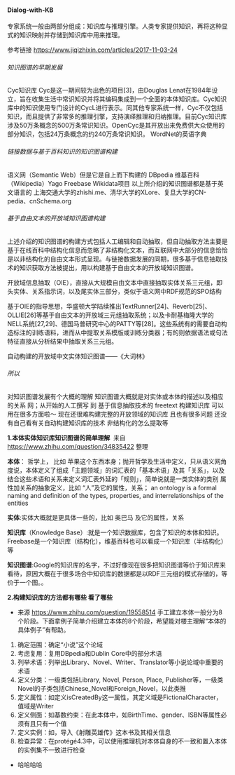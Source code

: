 #### Dialog-with-KB


专家系统一般由两部分组成：知识库与推理引擎。人类专家提供知识，再将这种显式的知识映射并存储到知识库中用来推理。

参考链接 https://www.jiqizhixin.com/articles/2017-11-03-24

###### 知识图谱的早期发展

Cyc知识库 
Cyc是这一期间较为出色的项目[3]，由Douglas Lenat在1984年设立，旨在收集生活中常识知识并将其编码集成到一个全面的本体知识库。Cyc知识库中的知识使用专门设计的CycL进行表示。同其他专家系统一样，Cyc不仅包括知识，而且提供了非常多的推理引擎，支持演绎推理和归纳推理。目前Cyc知识库涉及50万条概念的500万条常识知识。OpenCyc是其开放出来免费供大众使用的部分知识，包括24万条概念的约240万条常识知识。
WordNet的英语字典

###### 链接数据与基于百科知识的知识图谱构建

语义网（Semantic Web）但是它是自上而下构建的 DBpedia 维基百科（Wikipedia）Yago Freebase Wikidata项目 以上所介绍的知识图谱都是基于英文语言的
 上海交通大学的zhishi.me、清华大学的XLore、复旦大学的CN-pedia、cnSchema.org
 
###### 基于自由文本的开放域知识图谱构建

上述介绍的知识图谱的构建方式包括人工编辑和自动抽取，但自动抽取方法主要是基于在线百科中结构化信息而忽略了非结构化文本，而互联网中大部分的信息恰恰是以非结构化的自由文本形式呈现。与链接数据发展的同期，很多基于信息抽取技术的知识获取方法被提出，用以构建基于自由文本的开放域知识图谱。

开放域信息抽取（OIE），直接从大规模自由文本中直接抽取实体关系三元组，即头实体、关系指示词，以及尾实体三部分，类似于语义网中RDF规范的SPO结构

基于OIE的指导思想，华盛顿大学陆续推出TextRunner[24]、Reverb[25]、OLLIE[26]等基于自由文本的开放域三元组抽取系统；以及卡耐基梅隆大学的NELL系统[27,29]、德国马普研究中心的PATTY等[28]。这些系统有的需要自动构造标注的训练语料，进而从中提取关系模版或训练分类器；有的则依据语法或句法特征直接从分析结果中抽取关系三元组。

自动构建的开放域中文实体知识图谱——《大词林》

###### 所以 
对知识图谱发展有个大概的理解 知识图谱大概就是对实体或本体的描述以及相应的关系 网；从开始的人工撰写 到 基于信息抽取技术的 freetext 构建知识库
可以用在很多方面啦～ 现在还很难构建完整的开放领域的知识库 且也有很多问题 还没有自己看有关自动构建知识库的技术 非结构化的怎么提取等

**1.本体实体知识库知识图谱的简单理解**  来自 https://www.zhihu.com/question/34835422 整理

**本体**： 哲学上， 比如 苹果这个东西本身；抛开哲学及生活中定义，只从语义网角度说，本体定义了组成「主题领域」的词汇表的「基本术语」及其「关系」，以及结合这些术语和关系来定义词汇表外延的「规则」，简单说就是一类实体的类别 属性加关系的抽象定义，比如 “人”及它的属性，关系；
an ontology is a formal naming and definition of the types, properties, and interrelationships of the entities

**实体**:实体大概就是更具体一些的，比如 奥巴马 及它的属性，关系

**知识库**（Knowledge Base）:就是一个知识数据库，包含了知识的本体和知识。Freebase是一个知识库（结构化），维基百科也可以看成一个知识库（半结构化）等

**知识图谱**:Google的知识库的名字，不过好像现在很多把知识图谱等价于知识库来看待，原因大概在于很多场合中知识库的数据都是以RDF三元组的模式存储的，等价于一个图。。

**2.构建知识库的方法都有哪些 看了哪些**
* 来源 https://www.zhihu.com/question/19558514
手工建立本体一般分为8个阶段。下面拿例子简单介绍建立本体的8个阶段，希望能对楼主理解“本体的具体例子”有帮助。
1. 确定范围：确定“小说”这个论域
2. 考虑复用：复用DBpedia和Dublin Core中的部分术语
3. 列举术语：列举出Library、Novel、Writer、Translator等小说论域中重要的术语
4. 定义分类：一级类包括Library, Novel, Person, Place, Publisher等，一级类Novel的子类包括Chinese_Novel和Foreign_Novel，以此类推
5. 定义属性：如定义isCreatedBy这一属性，其定义域是FictionalCharacter，值域是Writer
6. 定义侧面：如基数约束：在此本体中，如BirthTime、gender、ISBN等属性必须有且只有一个值
7. 定义实例：如，导入《射雕英雄传》这本书及其相关信息
8. 检查异常：在protégé4.3中，可以使用推理机对本体自身的不一致和置入本体的实例集不一致进行检查

* 哈哈哈哈

















